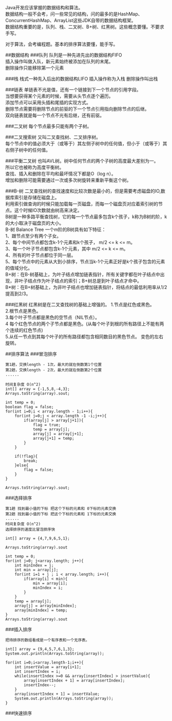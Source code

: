   
Java开发应该掌握的数据结构和算法。  
数据结构一般不会考，问一些常见的结构，问的最多的是HashMap、ConcurrentHashMap、ArrayList这些JDK自带的数据结构框架。  
数据结构重要的是，队列、栈、二叉树、B+树、红黑树。这些概念要懂。不要求手写。  
  
对于算法，会考编程题。基本的排序算法要懂，能手写。  

##数据结构
###队列
队列是一种先进先出的数据结构FIFO  
插入操作叫做入队，新元素始终被添加在队列的末尾。  
删除操作只能移除第一个元素

###栈
栈式一种先入后出的数据结构LIFO
插入操作称为入栈
删除操作叫出栈

###链表
单链表不光是值，还有一个链接到下一个节点的引用字段。  
当想要获得某个元素的时候，需要从头节点逐个遍历。  
添加节点可以采用头插和尾插的实现方式。  
删除节点需要将删除节点的前驱的下一个节点引用指向删除节点的后继。  
双向链表就是每一个节点不光有后继，还有前驱。  

###二叉树
每个节点最多只能有两个子树。  

###二叉搜索树
又叫二叉查找树、二叉排序树。  
每个节点中的值必须大于（或等于）其左侧子树中的任何值，但小于（或等于）其右侧子树中的任何值。  

###平衡二叉树
也叫AVL树。树中任何节点的两个子树的高度最大差别为一。  
所以它也被称为高度平衡树。  
查找、插入和删除在平均和最坏情况下都是O（log n）。  
增加和删除可能需要通过一次或多次树旋转来重新平衡这个树。  

###B-树
二叉查找树的查找速度和比较次数是最小的，但是需要考虑磁盘的IO,数据库索引是存储在磁盘上。   
利用索引做查询的时候只能加载每一页磁盘，而每一个磁盘页对应着索引树的节点。这个时候IO次数就由树高来决定。  
B树是一种多路平衡查找树，它的每一个节点最多包含k个孩子，k称为B树的阶，k的大小取决于磁盘页的大小。  
B-树 Balance Tree 一个m阶的B树具有如下特征：  
1、跟节点至少有两个子女。  
2、每个中间节点都包含k-1个元素和k个孩子， m/2 <= k <= m。  
3、每一个叶子节点都包含k-1个元素，其中 m/2 <= k <= m。  
4、所有的叶子节点都位于同一层。  
5、每个节点中的元素从大到小排序，节点当k-1个元素正好是k个孩子包含的元素的值域分化。    
B+树：在B-树基础上，为叶子结点增加链表指针，所有关键字都在叶子结点中出现，非叶子结点作为叶子结点的索引；B+树总是到叶子结点才命中。  
B*树：在B+树基础上，为非叶子结点也增加链表指针，将结点的最低利用率从1/2提高到2/3。  


###红黑树
红黑树是在二叉查找树的基础上增强的。
1.节点是红色或黑色。  
2.根节点是黑色。  
3.每个叶子节点都是黑色的空节点（NIL节点）。  
4 每个红色节点的两个子节点都是黑色。(从每个叶子到根的所有路径上不能有两个连续的红色节点)  
5.从任一节点到其每个叶子的所有路径都包含相同数目的黑色节点。
变色的左右旋转。  

##排序算法
###冒泡排序
```
第1趟，交换length - 1次，最大的就在倒数第1个位置
第2趟，交换length - 2次，最大的就在倒数第2个位置
......

时间复杂度 O(n^2)
int[] array = {-1,5,8,-4,3};
Arrays.toString(array).sout;

int temp = 0;
boolean flag = false;
for(int i=0;i < array.length - 1;i++){
    for(int j=0;j < array.length -1 -i;j++){
        if(array[j] > array[j+1]){
            flag = true;
            temp = array[j];
            array[j] = array[j+1];
            array[j+1] = temp;
        } 
    }
    
    if(!flag){
        break;
    }else{
        flag = false;
    }
}

Arrays.toString(array).sout;
```
###选择排序
```
第1趟 找到最小值的下标 把这个下标的元素和 0下标的元素交换
第2趟 找到最小值的下标 把这个下标的元素和 1下标的元素交换
......
时间复杂度 O(n^2)
选择排序的速度比冒泡排序快

int[] array = {4,7,9,6,5,1};

Arrays.toString(array).sout

int temp = 0;
for(int j=0; j<array.length; j++){
    int minIndex = j;
    int min = array[j];
    for(int i=1 + j ; i < array.length; i++){
        if(array[i] < min){
            min = array[i];
            minIndex = i;
        }
    }
    temp = array[j];
    array[j] = array[minIndex];
    array[minIndex] = temp;
}
Arrays.toString(array).sout

```

###插入排序
```
把待排序的数组看成是一个有序表和一个无序表。

int[] array = {9,4,5,7,6,1,3};
System.out.println(Arrays.toString(array));

for(int i=0;i<array.length-1;i++){
    int insertValue = array[i+1];
    int insertIndex = i;
    while(insertIndex >=0 && array[insertIndex] > insertValue){
        array[insertIndex + 1] = array[insertIndex];
        insertIndex--;
    }
    array[insertIndex + 1] = insertValue;
    System.out.println(Arrays.toString(array));
}
```

###快速排序







